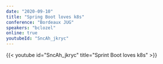 ```yaml
---
date: "2020-09-10"
title: "Spring Boot loves k8s"
conference: "Bordeaux JUG"
speakers: "bclozel"
online: true
youtubeId: "SncAh_jkryc"
---
```


{{< youtube id="SncAh_jkryc" title="Sprint Boot loves k8s" >}} 
